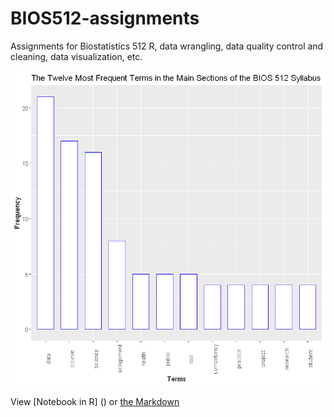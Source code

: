 # BIOS512-assignments
Assignments for Biostatistics 512 R, data wrangling, data quality control and cleaning, data visualization, etc.



<img src="https://github.com/GitHubUNCStudent/BIOS512-assignments/blob/master/MostFrequentSyllabusTerms.png">

View [Notebook in R] () or [the Markdown](https://github.com/GitHubUNCStudent/BIOS512-assignments/blob/master/MostFrequentSyllabusTermsMD.md)
